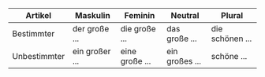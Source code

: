 
| Artikel      | Maskulin       | Feminin        | Neutral        | Plural          |
| ------------ | -------------- | -------------- | -------------- | --------------- |
| Bestimmter   | der große ...  | die große ...  | das große ...  | die schönen ... |
| Unbestimmter | ein großer ... | eine große ... | ein großes ... | schöne ...      |
